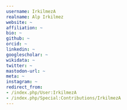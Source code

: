 ```yaml
---
username: IrkilmezA
realname: Alp Irkilmez
website: ~
affiliation: ~
bio: ~
github: ~
orcid: ~
linkedin: ~
googlescholar: ~
wikidata: ~
twitter: ~
mastodon-url: ~
meta: ~
instagram: ~
redirect_from:
- /index.php/User:IrkilmezA
- /index.php/Special:Contributions/IrkilmezA
---
```

